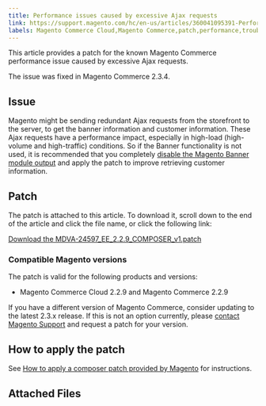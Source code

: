 ```yaml
---
title: Performance issues caused by excessive Ajax requests 
link: https://support.magento.com/hc/en-us/articles/360041095391-Performance-issues-caused-by-excessive-Ajax-requests-
labels: Magento Commerce Cloud,Magento Commerce,patch,performance,troubleshooting,known issues,banner,2.3.x,2.2.x
---
```


This article provides a patch for the known Magento Commerce performance issue caused by excessive Ajax requests.

 The issue was fixed in Magento Commerce 2.3.4.

 Issue
-----

 Magento might be sending redundant Ajax requests from the storefront to the server, to get the banner information and customer information. These Ajax requests have a performance impact, especially in high-load (high-volume and high-traffic) conditions. So if the Banner functionality is not used, it is recommended that you completely [disable the Magento Banner module output](https://support.magento.com/hc/en-us/articles/360035285852) and apply the patch to improve retrieving customer information.

 Patch
-----

 The patch is attached to this article. To download it, scroll down to the end of the article and click the file name, or click the following link:

 [Download the MDVA-24597\_EE\_2.2.9\_COMPOSER\_v1.patch](https://support.magento.com/hc/en-us/article_attachments/360052613331/MDVA-24597_EE_2.2.9_COMPOSER_v1.patch)

 ### Compatible Magento versions

 The patch is valid for the following products and versions:

 
 * Magento Commerce Cloud 2.2.9 and Magento Commerce 2.2.9
 
 If you have a different version of Magento Commerce, consider updating to the latest 2.3.x release. If this is not an option currently, please [contact Magento Support](https://support.magento.com/hc/en-us/articles/360019088251-Submit-a-support-ticket) and request a patch for your version.

 How to apply the patch
----------------------

 See [How to apply a composer patch provided by Magento](https://support.magento.com/hc/en-us/articles/360028367731) for instructions.

 Attached Files
--------------

